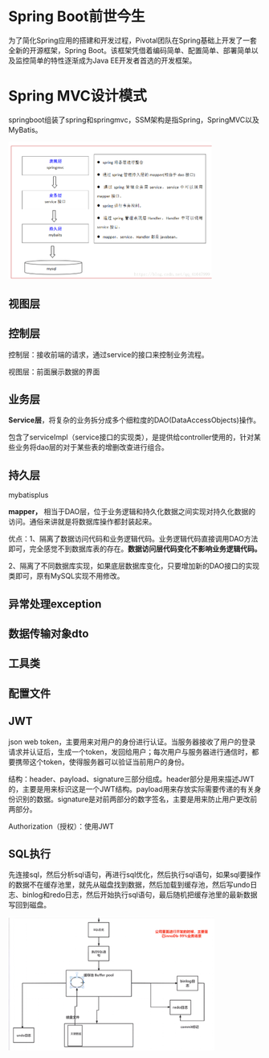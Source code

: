 # Spring Boot前世今生

为了简化Spring应用的搭建和开发过程，Pivotal团队在Spring基础上开发了一套全新的开源框架，Spring Boot。该框架凭借着编码简单、配置简单、部署简单以及监控简单的特性逐渐成为Java EE开发者首选的开发框架。

# Spring MVC设计模式

springboot组装了spring和springmvc，SSM架构是指Spring，SpringMVC以及MyBatis。

<img src="Spring%20MVC.assets/image-20220506115935750.png" style="zoom:50%;" />



## 视图层



## 控制层

控制层：接收前端的请求，通过service的接口来控制业务流程。

视图层：前面展示数据的界面

## 业务层



**Service层**，将复杂的业务拆分成多个细粒度的DAO(DataAccessObjects)操作。

包含了serviceImpl（service接口的实现类），是提供给controller使用的，针对某些业务将dao层的对于某些表的增删改查进行组合。



## 持久层

mybatisplus

**mapper，** 相当于DAO层，位于业务逻辑和持久化数据之间实现对持久化数据的访问。通俗来讲就是将数据库操作都封装起来。

优点：1、隔离了数据访问代码和业务逻辑代码。业务逻辑代码直接调用DAO方法即可，完全感觉不到数据库表的存在。**数据访问层代码变化不影响业务逻辑代码。**

2、隔离了不同数据库实现，如果底层数据库变化，只要增加新的DAO接口的实现类即可，原有MySQL实现不用修改。



## 异常处理exception

## 数据传输对象dto

## 工具类

## 配置文件

## JWT

json web token，主要用来对用户的身份进行认证。当服务器接收了用户的登录请求并认证后，生成一个token，发回给用户；每次用户与服务器进行通信时，都要携带这个token，使得服务器可以验证当前用户的身份。

结构：header、payload、signature三部分组成。header部分是用来描述JWT的，主要是用来标识这是一个JWT结构。payload用来存放实际需要传递的有关身份识别的数据。signature是对前两部分的数字签名，主要是用来防止用户更改前两部分。

Authorization（授权）：使用JWT



## SQL执行

先连接sql，然后分析sql语句，再进行sql优化，然后执行sql语句，如果sql要操作的数据不在缓存池里，就先从磁盘找到数据，然后加载到缓存池，然后写undo日志、binlog和redo日志，然后开始执行sql语句，最后随机把缓存池里的最新数据写回到磁盘。

<img src="Spring%20MVC.assets/image-20220507125054436.png" alt="image-20220507125054436" style="zoom:40%;" />





